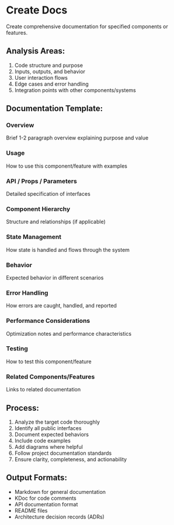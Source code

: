# Create Docs

Create comprehensive documentation for specified components or features.

## Analysis Areas:
1. Code structure and purpose
2. Inputs, outputs, and behavior
3. User interaction flows
4. Edge cases and error handling
5. Integration points with other components/systems

## Documentation Template:

### Overview
Brief 1-2 paragraph overview explaining purpose and value

### Usage
How to use this component/feature with examples

### API / Props / Parameters
Detailed specification of interfaces

### Component Hierarchy
Structure and relationships (if applicable)

### State Management
How state is handled and flows through the system

### Behavior
Expected behavior in different scenarios

### Error Handling
How errors are caught, handled, and reported

### Performance Considerations
Optimization notes and performance characteristics

### Testing
How to test this component/feature

### Related Components/Features
Links to related documentation

## Process:
1. Analyze the target code thoroughly
2. Identify all public interfaces
3. Document expected behaviors
4. Include code examples
5. Add diagrams where helpful
6. Follow project documentation standards
7. Ensure clarity, completeness, and actionability

## Output Formats:
- Markdown for general documentation
- KDoc for code comments
- API documentation format
- README files
- Architecture decision records (ADRs)
